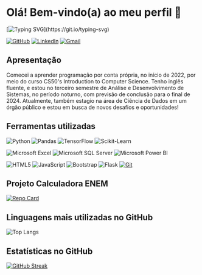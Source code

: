 # Olá! Bem-vindo(a) ao meu perfil 👋
  

[![Typing SVG](https://readme-typing-svg.demolab.com?font=Fira+Code&pause=1000&vCenter=true&random=false&width=800&lines=Prazer%2C+meu+nome+%C3%A9+Shelle.+Estudo+programação+desde+2022.;Tenho+muito+interesse+e+curiosidade+na+área+de+tecnologia,;especialmente+em+inteligência+artificial+e+análise+de+dados.;Comecei+minha+jornada+profissional+em+meados+de+2023;e+venho+aprendendo+e+me+desenvolvendo+cada+vez+mais.;Conecte-se+comigo+para+trocar+ideias!;)](https://git.io/typing-svg)
  

[![GitHub](https://img.shields.io/badge/GitHub-100000?style=for-the-badge&logo=github&logoColor=white)](https://github.com/SSB-11)
[![LinkedIn](https://img.shields.io/badge/LinkedIn-0077B5?style=for-the-badge&logo=linkedin&logoColor=white)](https://www.linkedin.com/in/shelleborges/)
[![Gmail](https://img.shields.io/badge/Gmail-333333?style=for-the-badge&logo=gmail&logoColor=red)](mailto:shelles.borges@gmail.com)
  

## Apresentação

Comecei a aprender programação por conta própria, no início de 2022, por meio do curso CS50's Introduction to Computer Science. Tenho inglês fluente, e estou no terceiro semestre de Análise e Desenvolvimento de Sistemas, no período noturno, com previsão de conclusão para o final de 2024. Atualmente, também estagio na área de Ciência de Dados em um órgão público e estou em busca de novos desafios e oportunidades!
  

## Ferramentas utilizadas

![Python](https://img.shields.io/badge/python-3670A0?style=for-the-badge&logo=python&logoColor=ffdd54)
![Pandas](https://img.shields.io/badge/Pandas-2C2D72?style=for-the-badge&logo=pandas&logoColor=white)
![TensorFlow](https://img.shields.io/badge/TensorFlow-FF6F00?style=for-the-badge&logo=TensorFlow&logoColor=white)
![Scikit-Learn](https://img.shields.io/badge/scikit_learn-F7931E?style=for-the-badge&logo=scikit-learn&logoColor=white)

  
![Microsoft Excel](https://img.shields.io/badge/Microsoft_Excel-217346?style=for-the-badge&logo=microsoft-excel&logoColor=white)
![Microsoft SQL Server](https://img.shields.io/badge/Microsoft_SQL_Server-CC2927?style=for-the-badge&logo=microsoft-sql-server&logoColor=white)
![Microsoft Power BI](https://img.shields.io/badge/Power_BI-F2C811?style=for-the-badge&logo=powerbi&logoColor=white)


![HTML5](https://img.shields.io/badge/html5-%23E34F26.svg?style=for-the-badge&logo=html5&logoColor=white)
![JavaScript](https://img.shields.io/badge/javascript-%23323330.svg?style=for-the-badge&logo=javascript&logoColor=%23F7DF1E)
![Bootstrap](https://img.shields.io/badge/bootstrap-%238511FA.svg?style=for-the-badge&logo=bootstrap&logoColor=white)
![Flask](https://img.shields.io/badge/flask-%23000.svg?style=for-the-badge&logo=flask&logoColor=white)
[![Git](https://img.shields.io/badge/Git-000?style=for-the-badge&logo=git&logoColor=E94D5F)](https://git-scm.com/doc)


## Projeto Calculadora ENEM

[![Repo Card](https://github-readme-stats.vercel.app/api/pin/?username=SSB-11&repo=CS50x-Projeto-Final&bg_color=000&border_color=30A3DC&show_icons=true&icon_color=30A3DC&title_color=E94D5F&text_color=FFF)](https://github.com/SSB-11/CS50x-Projeto-Final)

  
## Linguagens mais utilizadas no GitHub

![Top Langs](https://github-readme-stats-git-masterrstaa-rickstaa.vercel.app/api/top-langs/?username=SSB-11&layout=compact&bg_color=000&border_color=30A3DC&title_color=E94D5F&text_color=FFF)

  
## Estatísticas no GitHub

[![GitHub Streak](https://streak-stats.demolab.com/?user=SSB-11&theme=bear&background=000&border=30A3DC&dates=FFF)](https://git.io/streak-stats)